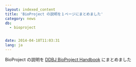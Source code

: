 ```yaml
---
layout: indexed_content
title: 'BioProject の説明を１ページにまとめました'
category: news
db:
  - bioproject


date: 2014-04-18T11:03:31
lang: ja
---
```


BioProject の説明を <a href="/bioproject/services/index.html">DDBJ BioProject Handbook</a> にまとめました

